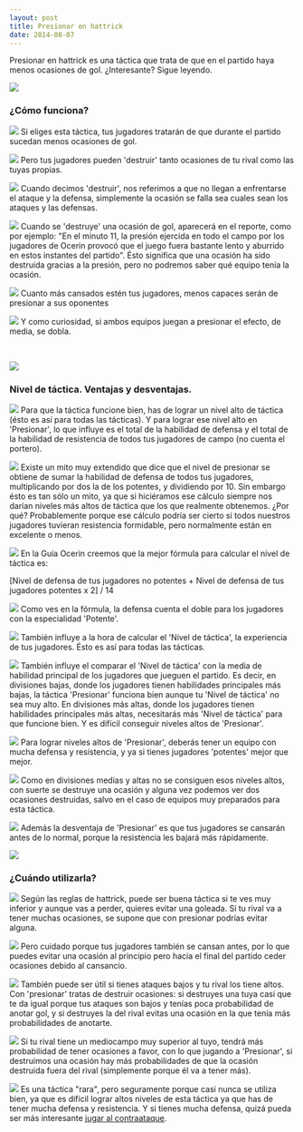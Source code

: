 ```yaml
---
layout: post
title: Presionar en hattrick
date: 2014-08-07
---
```


Presionar en hattrick es una táctica que trata de que en el partido haya menos ocasiones de gol. ¿Interesante? Sigue leyendo.

![](http://i.imgur.com/APXteYW.png)

### ¿Cómo funciona?

![](http://fedocerin.creatuforo.com/images/smilies/icon_arrow.gif) Si eliges esta táctica, tus jugadores tratarán de que durante el partido sucedan menos ocasiones de gol.

![](http://fedocerin.creatuforo.com/images/smilies/icon_arrow.gif) Pero tus jugadores pueden 'destruir' tanto ocasiones de tu rival como las tuyas propias.

![](http://fedocerin.creatuforo.com/images/smilies/icon_arrow.gif) Cuando decimos 'destruir', nos referimos a que no llegan a enfrentarse el ataque y la defensa, simplemente la ocasión se falla sea cuales sean los ataques y las defensas.

![](http://fedocerin.creatuforo.com/images/smilies/icon_arrow.gif) Cuando se 'destruye' una ocasión de gol, aparecerá en el reporte, como por ejemplo: "En el minuto 11, la presión ejercida en todo el campo por los jugadores de Ocerin provocó que el juego fuera bastante lento y aburrido en estos instantes del partido". Ésto significa que una ocasión ha sido destruida gracias a la presión, pero no podremos saber qué equipo tenía la ocasión.

![](http://fedocerin.creatuforo.com/images/smilies/icon_arrow.gif) Cuanto más cansados estén tus jugadores, menos capaces serán de presionar a sus oponentes

![](http://fedocerin.creatuforo.com/images/smilies/icon_arrow.gif) Y como curiosidad, si ambos equipos juegan a presionar el efecto, de media, se dobla.

 

[![](http://i.imgur.com/bHzAs.jpg)](http://i.imgur.com/bHzAs.jpg)

###  Nivel de táctica. Ventajas y desventajas.

![](http://fedocerin.creatuforo.com/images/smilies/icon_arrow.gif) Para que la táctica funcione bien, has de lograr un nivel alto de táctica (ésto es así para todas las tácticas). Y para lograr ese nivel alto en 'Presionar', lo que influye es el total de la habilidad de defensa y el total de la habilidad de resistencia de todos tus jugadores de campo (no cuenta el portero).

![](http://fedocerin.creatuforo.com/images/smilies/icon_arrow.gif) Existe un mito muy extendido que dice que el nivel de presionar se obtiene de sumar la habilidad de defensa de todos tus jugadores, multiplicando por dos la de los potentes, y dividiendo por 10. Sin embargo ésto es tan sólo un mito, ya que si hiciéramos ese cálculo siempre nos darían niveles más altos de táctica que los que realmente obtenemos. ¿Por qué? Probablemente porque ese cálculo podría ser cierto si todos nuestros jugadores tuvieran resistencia formidable, pero normalmente están en excelente o menos.

![](http://fedocerin.creatuforo.com/images/smilies/icon_arrow.gif) En la Guía Ocerin creemos que la mejor fórmula para calcular el nivel de táctica es:

\[Nivel de defensa de tus jugadores no potentes + Nivel de defensa de tus jugadores potentes x 2\] / 14

![](http://fedocerin.creatuforo.com/images/smilies/icon_arrow.gif) Como ves en la fórmula, la defensa cuenta el doble para los jugadores con la especialidad 'Potente'.

![](http://fedocerin.creatuforo.com/images/smilies/icon_arrow.gif) También influye a la hora de calcular el 'Nivel de táctica', la experiencia de tus jugadores. Ésto es así para todas las tácticas.

![](http://fedocerin.creatuforo.com/images/smilies/icon_arrow.gif) También influye el comparar el 'Nivel de táctica' con la media de habilidad principal de los jugadores que jueguen el partido. Es decir, en divisiones bajas, donde los jugadores tienen habilidades principales más bajas, la táctica 'Presionar' funciona bien aunque tu 'Nivel de táctica' no sea muy alto. En divisiones más altas, donde los jugadores tienen habilidades principales más altas, necesitarás más 'Nivel de táctica' para que funcione bien. Y es difícil conseguir niveles altos de 'Presionar'.

![](http://fedocerin.creatuforo.com/images/smilies/icon_arrow.gif) Para lograr niveles altos de 'Presionar', deberás tener un equipo con mucha defensa y resistencia, y ya si tienes jugadores 'potentes' mejor que mejor.

![](http://fedocerin.creatuforo.com/images/smilies/icon_arrow.gif) Como en divisiones medias y altas no se consiguen esos niveles altos, con suerte se destruye una ocasión y alguna vez podemos ver dos ocasiones destruidas, salvo en el caso de equipos muy preparados para esta táctica.

![](http://fedocerin.creatuforo.com/images/smilies/icon_arrow.gif) Además la desventaja de 'Presionar' es que tus jugadores se cansarán antes de lo normal, porque la resistencia les bajará más rápidamente.

![](https://images-blogger-opensocial.googleusercontent.com/gadgets/proxy?url=http%3A%2F%2Fi.imgur.com%2FuRNdN.jpg&container=blogger&gadget=a&rewriteMime=image%2F*)

### ¿Cuándo utilizarla?

![](http://fedocerin.creatuforo.com/images/smilies/icon_arrow.gif) Según las reglas de hattrick, puede ser buena táctica si te ves muy inferior y aunque vas a perder, quieres evitar una goleada. Si tu rival va a tener muchas ocasiones, se supone que con presionar podrías evitar alguna.

![](http://fedocerin.creatuforo.com/images/smilies/icon_arrow.gif) Pero cuidado porque tus jugadores también se cansan antes, por lo que puedes evitar una ocasión al principio pero hacia el final del partido ceder ocasiones debido al cansancio.

![](http://fedocerin.creatuforo.com/images/smilies/icon_arrow.gif) También puede ser útil si tienes ataques bajos y tu rival los tiene altos. Con 'presionar' tratas de destruir ocasiones: si destruyes una tuya casi que te da igual porque tus ataques son bajos y tenías poca probabilidad de anotar gol, y si destruyes la del rival evitas una ocasión en la que tenía más probabilidades de anotarte.

![](http://fedocerin.creatuforo.com/images/smilies/icon_arrow.gif) Si tu rival tiene un mediocampo muy superior al tuyo, tendrá más probabilidad de tener ocasiones a favor, con lo que jugando a 'Presionar', si destruimos una ocasión hay más probabilidades de que la ocasión destruida fuera del rival (simplemente porque él va a tener más).

![](http://fedocerin.creatuforo.com/images/smilies/icon_arrow.gif) Es una táctica "rara", pero seguramente porque casi nunca se utiliza bien, ya que es difícil lograr altos niveles de esta táctica ya que has de tener mucha defensa y resistencia. Y si tienes mucha defensa, quizá pueda ser más interesante [jugar al contraataque](http://www.guiaocerin.com/es/contraataques-en-hattrick/).
